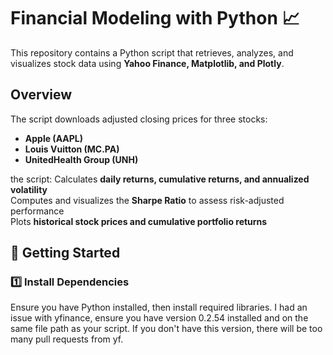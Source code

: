 # Financial Modeling with Python 📈

This repository contains a Python script that retrieves, analyzes, and visualizes stock data using **Yahoo Finance, Matplotlib, and Plotly**.

## Overview
The script downloads adjusted closing prices for three stocks:  
- **Apple (AAPL)**
- **Louis Vuitton (MC.PA)**
- **UnitedHealth Group (UNH)**

the script:
Calculates **daily returns, cumulative returns, and annualized volatility**  
Computes and visualizes the **Sharpe Ratio** to assess risk-adjusted performance  
Plots **historical stock prices and cumulative portfolio returns**  

## 🚀 Getting Started

### **1️⃣ Install Dependencies**
Ensure you have Python installed, then install required libraries.
I had an issue with yfinance, ensure you have version 0.2.54 installed and on the same file path as your script. If you don't have this version, there will be too many pull requests from yf.

